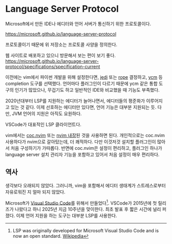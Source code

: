 # Language Server Protocol

Microsoft에서 만든 IDE나 에디터와 언어 서버가 통신하기 위한 프로토콜이다.

https://microsoft.github.io/language-server-protocol

프로토콜이기 때문에 위 저장소는 프로토콜 사양을 정의한다.

웹 사이트로 배포하고 있으니 방문해서 보는 편이 보기 좋다.\
https://microsoft.github.io/language-server-protocol/specifications/specification-current

이전에는 vim에서 파이썬 개발을 위해 설정한다면,
[jedi](https://github.com/davidhalter/jedi) 또는 [rope](https://github.com/python-rope/rope) 결정하고,
[ycm](https://github.com/ycm-core/YouCompleteMe) 등 completion 도구를 선택했다.
언어마다 플러그인이 다르기 때문에 ycm 같은 통합 도구의 인기가 많았으나, 무겁기도 하고 일반적인 IDE와 비교했을 때 기능도 부족했다.

2020년대부터 LSP를 지원하는 에디터가 늘어나면서, 에디터들의 평준화가 이루어지고 있는 것 같다.
이제 선호하는 에디터만 있다면, 언어 기능은 대부분 지원되는 듯.
다만, JVM 언어의 지원은 아직도 요원하다.

VSCode가 대표적인 LSP 클라이언트다.

vim에서는 [coc.nvim](https://github.com/neoclide/coc.nvim) 또는 [nvim 내장](https://github.com/neovim/nvim-lspconfig)된 것을 사용하면 된다.
개인적으로는 coc.nvim 사용하다가 nvim으로 갈아탔는데, 더 쾌적하다. 다만 이것저것 설치할 플러그인이 많아서 처음 구성하기가 가따롭다. 반면에 coc.nvim은 설정이 편리하고, 플러그인 하나가 language server 설치 관리자 기능을 포함하고 있어서 처음 설정이 매우 편리하다.

## 역사

생각보다 오래되지 않았다.
그러니까, vim을 포함해서 에디터 생태계가 스트레스로부터 자유로워진 지 얼마 되지 않았다.

Microsoft가 [Visual Studio Code](https://code.visualstudio.com/)를 위해서 만들었다[^1].
VSCode가 2015년에 첫 릴리즈가 나왔다고 하니 2025년 지금 10주년을 맞이한다.
최초 발표 후 짧은 시간에 널리 퍼졌다. 이제 언어 지원을 하는 도구는 대부분 LSP를 사용한다.

[^1]: LSP was originally developed for Microsoft Visual Studio Code and is now an open standard. [Wikipedia](https://en.wikipedia.org/wiki/Language_Server_Protocol)
